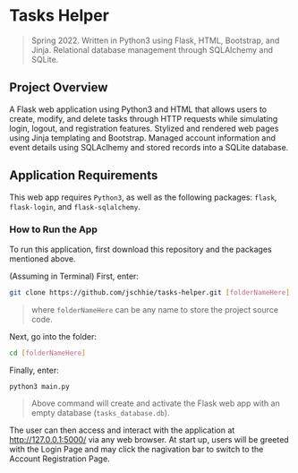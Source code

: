 # Tasks Helper
> Spring 2022. Written in Python3 using Flask, HTML, Bootstrap, and Jinja. Relational database management through SQLAlchemy and SQLite.

## Project Overview
A Flask web application using Python3 and HTML that allows users to create, modify, and delete tasks through HTTP requests while simulating login, logout, and registration features. 
Stylized and rendered web pages using Jinja templating and Bootstrap.
Managed account information and event details using SQLAclhemy and stored records into a SQLite database.

## Application Requirements
This web app requires ```Python3```, as well as the following packages: ```flask```, ```flask-login```, and ```flask-sqlalchemy```.

### How to Run the App
To run this application, first download this repository and the packages mentioned above.

(Assuming in Terminal) First, enter:
```bash 
git clone https://github.com/jschhie/tasks-helper.git [folderNameHere]
```
> where ```folderNameHere``` can be any name to store the project source code.

Next, go into the folder: 
```bash 
cd [folderNameHere]
```

Finally, enter:
```bash
python3 main.py
```

> Above command will create and activate the Flask web app with an empty database (```tasks_database.db```). 

The user can then access and interact with the application at http://127.0.0.1:5000/ via any web browser. 
At start up, users will be greeted with the Login Page and may click the nagivation bar to switch to the Account Registration Page.
